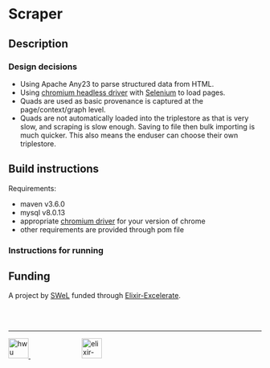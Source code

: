 # Scraper

## Description


### Design decisions

* Using Apache Any23 to parse structured data from HTML.
* Using [chromium headless driver](https://chromedriver.chromium.org/) with [Selenium](https://www.seleniumhq.org/) to load pages.
* Quads are used as basic provenance is captured at the page/context/graph level.
* Quads are not automatically loaded into the triplestore as that is very slow, and scraping is slow enough. Saving to file then bulk importing is much quicker. This also means the enduser can choose their own triplestore.


## Build instructions

Requirements:
* maven v3.6.0
* mysql v8.0.13
* appropriate [chromium driver](https://chromedriver.chromium.org/) for your version of chrome 
* other requirements are provided through pom file

### Instructions for running




## Funding

A project by [SWeL](http://www.macs.hw.ac.uk/SWeL/) funded through [Elixir-Excelerate](https://elixir-europe.org/about-us/how-funded/eu-projects/excelerate). 

<br />
<br />

***

<a href="https://www.hw.ac.uk"><img src="https://www.hw.ac.uk/dist/assets/images/logo@2x.webp" alt="hwu logo" height="40" /> </a> <span>&nbsp;&nbsp;&nbsp;&nbsp;&nbsp;&nbsp;&nbsp;&nbsp;&nbsp;&nbsp;&nbsp;&nbsp;&nbsp;&nbsp;&nbsp;&nbsp;&nbsp;&nbsp;&nbsp;&nbsp;&nbsp;&nbsp;&nbsp;&nbsp;&nbsp;</span> <a href="https://elixir-europe.org/about-us/how-funded/eu-projects/excelerate"><img src="https://www.elixir-europe.org/sites/default/files/images/excelerate_whitebackground.png" alt="elixir-excelerate logo" height="40"/></a>

